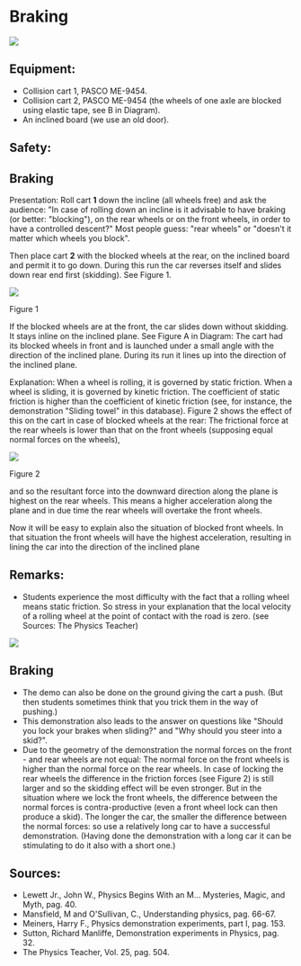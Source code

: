 # Braking 

![](https://cdn.mathpix.com/cropped/2024_06_24_b725ff76249662ffca32g-1.jpg?height=1693&width=1714&top_left_y=313&top_left_x=228)

## Equipment:

- Collision cart 1, PASCO ME-9454.
- Collision cart 2, PASCO ME-9454 (the wheels of one axle are blocked using elastic tape, see B in Diagram).
- An inclined board (we use an old door).


## Safety:

## Braking

Presentation: Roll cart $\mathbf{1}$ down the incline (all wheels free) and ask the audience: "In case of rolling down an incline is it advisable to have braking (or better: "blocking"), on the rear wheels or on the front wheels, in order to have a controlled descent?" Most people guess: "rear wheels" or "doesn't it matter which wheels you block".

Then place cart $\mathbf{2}$ with the blocked wheels at the rear, on the inclined board and permit it to go down. During this run the car reverses itself and slides down rear end first (skidding). See Figure 1.

![](https://cdn.mathpix.com/cropped/2024_06_24_b725ff76249662ffca32g-2.jpg?height=617&width=1593&top_left_y=614&top_left_x=480)

Figure 1

If the blocked wheels are at the front, the car slides down without skidding. It stays inline on the inclined plane. See Figure A in Diagram: The cart had its blocked wheels in front and is launched under a small angle with the direction of the inclined plane. During its run it lines up into the direction of the inclined plane.

Explanation: When a wheel is rolling, it is governed by static friction. When a wheel is sliding, it is governed by kinetic friction. The coefficient of static friction is higher than the coefficient of kinetic friction (see, for instance, the demonstration "Sliding towel" in this database). Figure 2 shows the effect of this on the cart in case of blocked wheels at the rear: The frictional force at the rear wheels is lower than that on the front wheels (supposing equal normal forces on the wheels),

![](https://cdn.mathpix.com/cropped/2024_06_24_b725ff76249662ffca32g-2.jpg?height=409&width=540&top_left_y=1646&top_left_x=1015)

Figure 2

and so the resultant force into the downward direction along the plane is highest on the rear wheels. This means a higher acceleration along the plane and in due time the rear wheels will overtake the front wheels.

Now it will be easy to explain also the situation of blocked front wheels. In that situation the front wheels will have the highest acceleration, resulting in lining the car into the direction of the inclined plane

## Remarks:

- Students experience the most difficulty with the fact that a rolling wheel means static friction. So stress in your explanation that the local velocity of a rolling wheel at the point of contact with the road is zero. (see Sources: The Physics Teacher)

![](https://cdn.mathpix.com/cropped/2024_06_24_b725ff76249662ffca32g-2.jpg?height=251&width=568&top_left_y=2513&top_left_x=1441)

## Braking

- The demo can also be done on the ground giving the cart a push. (But then students sometimes think that you trick them in the way of pushing.)
- This demonstration also leads to the answer on questions like "Should you lock your brakes when sliding?" and "Why should you steer into a skid?".
- Due to the geometry of the demonstration the normal forces on the front - and rear wheels are not equal: The normal force on the front wheels is higher than the normal force on the rear wheels. In case of locking the rear wheels the difference in the friction forces (see Figure 2) is still larger and so the skidding effect will be even stronger. But in the situation where we lock the front wheels, the difference between the normal forces is contra-productive (even a front wheel lock can then produce a skid). The longer the car, the smaller the difference between the normal forces: so use a relatively long car to have a successful demonstration. (Having done the demonstration with a long car it can be stimulating to do it also with a short one.)


## Sources:

- Lewett Jr., John W., Physics Begins With an M... Mysteries, Magic, and Myth, pag. 40.
- Mansfield, M and O'Sullivan, C., Understanding physics, pag. 66-67.
- Meiners, Harry F., Physics demonstration experiments, part I, pag. 153.
- Sutton, Richard Manliffe, Demonstration experiments in Physics, pag. 32.
- The Physics Teacher, Vol. 25, pag. 504.

